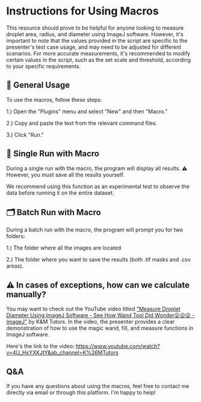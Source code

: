 # Instructions for Using Macros

This resource should prove to be helpful for anyone looking to measure droplet area, radius, and diameter using ImageJ software. However, it's important to note that the values provided in the script are specific to the presenter's test case usage, and may need to be adjusted for different scenarios. For more accurate measurements, it's recommended to modify certain values in the script, such as the set scale and threshold, according to your specific requirements.

## 🚀 General Usage
To use the macros, follow these steps:

1.) Open the "Plugins" menu and select "New" and then "Macro."

2.) Copy and paste the text from the relevant command files.

3.) Click "Run."

## 📄 Single Run with Macro
During a single run with the macro, the program will display all results.
⚠️ However, you must save all the results yourself.

We recommend using this function as an experimental test to observe the data before running it on the entire dataset.

## 🗂️ Batch Run with Macro
During a batch run with the macro, the program will prompt you for two folders:

1.) The folder where all the images are located

2.) The folder where you want to save the results (both .tif masks and .csv areas).

## ⚠️ In cases of exceptions, how can we calculate manually?

You may want to check out the YouTube video titled ["Measure Droplet Diameter Using ImageJ Software - See How Wand Tool Did Wonder😮😮😮 - ImageJ"](https://www.youtube.com/watch?v=4U_HxYXKJtY&ab_channel=K%26MTutors) by K&M Tutors. In the video, the presenter provides a clear demonstration of how to use the magic wand, fill, and measure functions in ImageJ software. 

Here's the link to the video: https://www.youtube.com/watch?v=4U_HxYXKJtY&ab_channel=K%26MTutors

## Q&A
If you have any questions about using the macros, feel free to contact me directly via email or through this platform. I'm happy to help!




